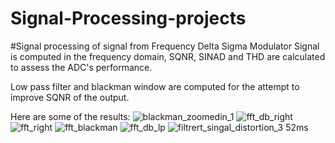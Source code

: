 # Signal-Processing-projects

#Signal processing of signal from Frequency Delta Sigma Modulator
Signal is computed in the frequency domain, SQNR, SINAD and THD are calculated to assess the ADC's performance. 

Low pass filter and blackman window are computed for the attempt to improve SQNR of the output.

Here are some of the results:
![blackman_zoomedin_1](https://github.com/yinimini/Signal-Processing-projects/assets/32144515/91c9e804-c79f-4aac-80f2-eae794ae519d)
![fft_db_right](https://github.com/yinimini/Signal-Processing-projects/assets/32144515/2105c189-3a39-4bfa-bb0e-33a90f3110ea)
![fft_right](https://github.com/yinimini/Signal-Processing-projects/assets/32144515/1245bc34-33ec-421a-88c3-26f2bbd937ae)
![fft_blackman](https://github.com/yinimini/Signal-Processing-projects/assets/32144515/4b2890a4-9ffb-4822-9a35-886b36f3dd33)
![fft_db_lp](https://github.com/yinimini/Signal-Processing-projects/assets/32144515/ea4e99df-501a-4aaf-8a31-6410e1410f30)
![filtrert_singal_distortion_3 52ms](https://github.com/yinimini/Signal-Processing-projects/assets/32144515/018d5618-b3be-4a21-96d4-486061c28edf)
